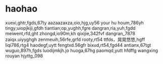 # haohao
xuexi,ghtr,fgds,67ty
aazaazaxza,oio,hjg,uy56
your hu houm,786yh
tingy;uiopjkiji,gfdh
tiantian;op,yughh,fgre
dangran,ria,yuh,fgdd
meiwent,rfd,ght
zhongd,io90m,kh
qixijie,342fvf
dangran_7878
zaiqx.uiyyghgh
zenmeuih,56rfe,grfd
rooty,rt54
ttfds，晃晃悠悠,hgff
liqi786,rtg4
haodegf,uytt
fengtxd.56gfr
bixud,rt54,fgd44
antianx,67tgt
wuguo,897h,fgds
luodijmkjh.jo
huoga,67hg
paomqd,yutt
hfdffg
wangxing
rouyan
hjyttg_098
